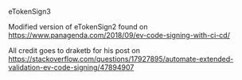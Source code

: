 eTokenSign3

Modified version of eTokenSign2 found on https://www.panagenda.com/2018/09/ev-code-signing-with-ci-cd/

All credit goes to draketb for his post on https://stackoverflow.com/questions/17927895/automate-extended-validation-ev-code-signing/47894907
